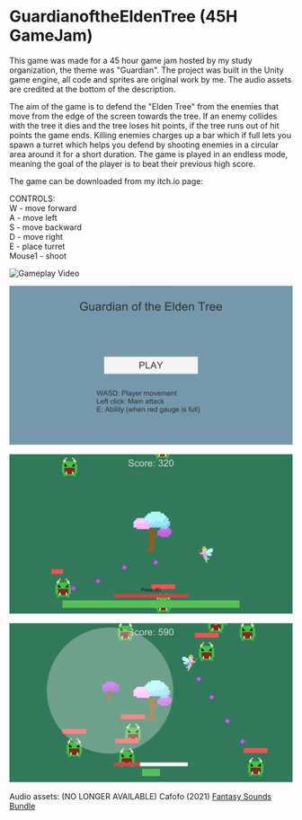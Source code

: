 # GuardianoftheEldenTree (45H GameJam)
This game was made for a 45 hour game jam hosted by my study organization, the theme was "Guardian". The project was built in the Unity game engine, all code and sprites are original work by me. The audio assets are credited at the bottom of the description.

The aim of the game is to defend the "Elden Tree" from the enemies that move from the edge of the screen towards the tree. If an enemy collides with the tree it dies and the tree loses hit points, if the tree runs out of hit points the game ends. Killing enemies charges up a bar which if full lets you spawn a turret which helps you defend by shooting enemies in a circular area around it for a short duration. The game is played in an endless mode, meaning the goal of the player is to beat their previous high score.

The game can be downloaded from my itch.io page: [](https://bigmonke778.itch.io/guardian-of-the-elden-tree)

CONTROLS:  
W - move forward  
A - move left  
S - move backward  
D - move right  
E - place turret  
Mouse1 - shoot

![Gameplay Video](https://youtu.be/U9Kjox95Aug)

![Main Menu Image](ScreenShots/MainMenu.png?raw=true)

![Gameplay Image 1](ScreenShots/GamePlay2.png?raw=true)

![Gameplay Image 2](ScreenShots/GamePlay1.png?raw=true)


Audio assets: (NO LONGER AVAILABLE) Cafofo (2021) [Fantasy Sounds Bundle](https://assetstore.unity.com/?q=fantasy%20sounds%20bundle&orderBy=1](https://assetstore.unity.com/packages/audio/sound-fx/fantasy-sounds-bundle-193760)https://assetstore.unity.com/packages/audio/sound-fx/fantasy-sounds-bundle-193760)
